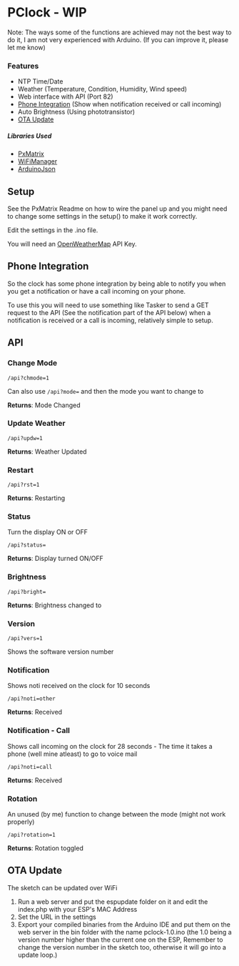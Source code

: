 # PClock - WIP
Note: The ways some of the functions are achieved may not the best way to do it, I am not very experienced with Arduino. (If you can improve it, please let me know)

### Features
* NTP Time/Date
* Weather (Temperature, Condition, Humidity, Wind speed)
* Web interface with API (Port 82)
* [Phone Integration](#phone-integration) (Show when notification received or call incoming)
* Auto Brightness (Using phototransistor)
* [OTA Update](#ota-update)

##### Libraries Used
* [PxMatrix](https://github.com/2dom/PxMatrix)
* [WiFiManager](https://github.com/tzapu/WiFiManager)
* [ArduinoJson](https://arduinojson.org/)

## Setup

See the PxMatrix Readme on how to wire the panel up and you might need to change some settings in the setup() to make it work correctly.

Edit the settings in the .ino file.

You will need an [OpenWeatherMap](https://openweathermap.org) API Key.

## Phone Integration

So the clock has some phone integration by being able to notify you when you get a notification or have a call incoming on your phone.

To use this you will need to use something like Tasker to send a GET request to the API (See the notification part of the API below) when a notification is received or a call is incoming, relatively simple to setup.

## API

### Change Mode

<code>/api?chmode=1</code>

Can also use <code>/api?mode=</code> and then the mode you want to change to

**Returns**: Mode Changed

### Update Weather

<code>/api?updw=1</code>

**Returns**: Weather Updated

### Restart

<code>/api?rst=1</code>

**Returns**: Restarting

### Status

Turn the display ON or OFF

<code>/api?status=</code>

**Returns**: Display turned ON/OFF

### Brightness

<code>/api?bright=</code>

**Returns**: Brightness changed to

### Version

<code>/api?vers=1</code>

Shows the software version number

### Notification

Shows noti received on the clock for 10 seconds

<code>/api?noti=other</code>

**Returns**: Received

### Notification - Call

Shows call incoming on the clock for 28 seconds - The time it takes a phone (well mine atleast) to go to voice mail

<code>/api?noti=call</code>

**Returns**: Received

### Rotation

An unused (by me) function to change between the mode (might not work properly)

<code>/api?rotation=1</code>

**Returns**: Rotation toggled


## OTA Update

The sketch can be updated over WiFi

1. Run a web server and put the espupdate folder on it and edit the index.php with your ESP's MAC Address
2. Set the URL in the settings
3. Export your compiled binaries from the Arduino IDE and put them on the web server in the bin folder with the name pclock-1.0.ino (the 1.0 being a version number higher than the current one on the ESP, Remember to change the version number in the sketch too, otherwise it will go into a update loop.)
